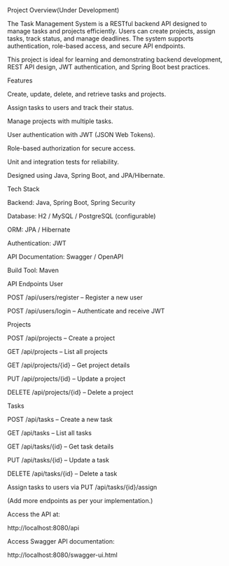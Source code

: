 Project Overview(Under Development)

The Task Management System is a RESTful backend API designed to manage tasks and projects efficiently. Users can create projects, assign tasks, track status, and manage deadlines. The system supports authentication, role-based access, and secure API endpoints.

This project is ideal for learning and demonstrating backend development, REST API design, JWT authentication, and Spring Boot best practices.

Features

Create, update, delete, and retrieve tasks and projects.

Assign tasks to users and track their status.

Manage projects with multiple tasks.

User authentication with JWT (JSON Web Tokens).

Role-based authorization for secure access.

Unit and integration tests for reliability.

Designed using Java, Spring Boot, and JPA/Hibernate.

Tech Stack

Backend: Java, Spring Boot, Spring Security

Database: H2 / MySQL / PostgreSQL (configurable)

ORM: JPA / Hibernate

Authentication: JWT

API Documentation: Swagger / OpenAPI

Build Tool: Maven

API Endpoints
User

POST /api/users/register – Register a new user

POST /api/users/login – Authenticate and receive JWT

Projects

POST /api/projects – Create a project

GET /api/projects – List all projects

GET /api/projects/{id} – Get project details

PUT /api/projects/{id} – Update a project

DELETE /api/projects/{id} – Delete a project

Tasks

POST /api/tasks – Create a new task

GET /api/tasks – List all tasks

GET /api/tasks/{id} – Get task details

PUT /api/tasks/{id} – Update a task

DELETE /api/tasks/{id} – Delete a task

Assign tasks to users via PUT /api/tasks/{id}/assign

(Add more endpoints as per your implementation.)

Access the API at:

http://localhost:8080/api

Access Swagger API documentation:

http://localhost:8080/swagger-ui.html

